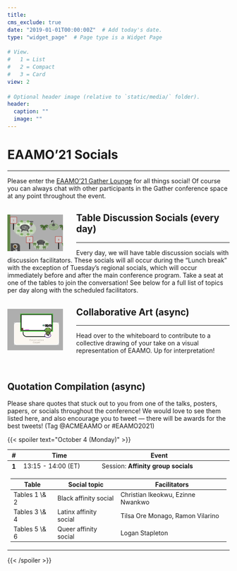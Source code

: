 ```yaml
---
title: 
cms_exclude: true
date: "2019-01-01T00:00:00Z"  # Add today's date.
type: "widget_page"  # Page type is a Widget Page

# View.
#   1 = List
#   2 = Compact
#   3 = Card
view: 2

# Optional header image (relative to `static/media/` folder).
header:
  caption: ""
  image: ""
---
```


# **EAAMO’21 Socials** #
___

Please enter the [EAAMO’21 Gather Lounge](https://gather.town/app/8ZCK5ITC73SgbtQE/eaamo-2021) for all things social! Of course you can always chat with other participants in the Gather conference space at any point throughout the event.

<img style = "float:left; margin:20px 30px 10px 0px" src="images/pic1.png" width="25%" height = "auto">

## Table Discussion Socials (every day)

---

Every day, we will have table discussion socials with discussion facilitators. These socials will all occur during the “Lunch break” with the exception of Tuesday’s regional socials, which will occur immediately before and after the main conference program. Take a seat at one of the tables to join the conversation! See below for a full list of topics per day along with the scheduled facilitators.

<img style = "float:left; margin:20px 30px 10px 0px" src="images/pic2.png" width="25%" height = "auto">

## Collaborative Art (async)

---

Head over to the whiteboard to contribute to a collective drawing of your take on a visual representation of EAAMO. Up for interpretation!

<br>

## Quotation Compilation (async)

Please share quotes that stuck out to you from one of the talks, posters, papers, or socials throughout the conference! We would love to see them listed here, and also encourage you to tweet — there will be awards for the best tweets! (Tag @ACMEAAMO or #EAAMO2021)



{{< spoiler text="October 4 (Monday)" >}}

<table class="table myaccordion table-hover" id="accordion">
  <thead>
    <tr>
      <th>#</th>
      <th>Time</th>
      <th>Event</th>
      <th>&nbsp;</th>
    </tr>
  </thead>
  <tbody>
    <tr eaamo-toggle="collapse" eaamo-target="#collapseMon" aria-expanded="false" aria-controls="collapseMon" class="collapsed">
      <th scope="row">1</th>
      <td>13:15 - 14:00 (ET)</td>
      <td>Session: <b>Affinity group socials</b></td>
      <td>
      	<i class="fa" aria-hidden="false"></i>
    	</td>
    </tr>
    <tr>
    	<td colspan="6" id="collapseMon" class="collapse acc" data-parent="#accordion">
    		<table>
				<thead>
					<tr>	
					  <th>Table</th>
					  <th>Social topic</th>
            <th>Facilitators</th>
					</tr>
				</thead>
				<tbody>
					<tr>
						<td>Tables 1 \& 2 </td>
						<td>Black affinity social</td>
            <td>Christian Ikeokwu, Ezinne Nwankwo</td>
					<tr/>
          <tr>
						<td>Tables 3 \& 4 </td>
						<td>Latinx affinity social</td>
            <td>Tilsa Ore Monago, Ramon Vilarino</td>
					<tr/>
          <tr>
						<td>Tables 5 \& 6 </td>
						<td>Queer affinity social </td>
            <td>Logan Stapleton</td>
					<tr/>
				</tbody>
			</table>
    	</td>
    </tr>
</table>

{{< /spoiler >}}
